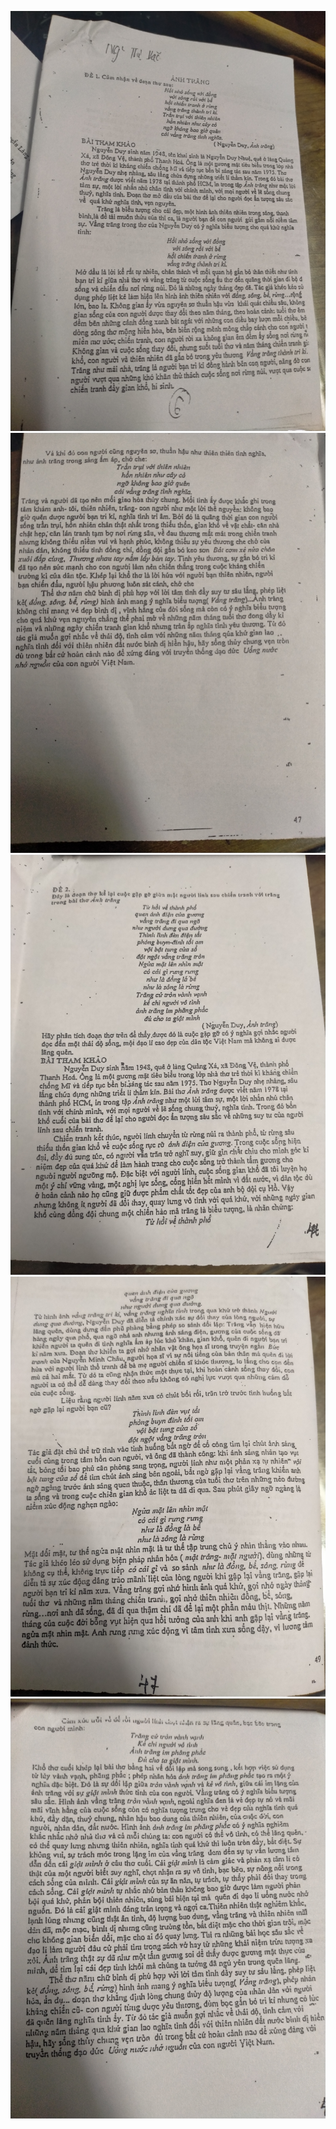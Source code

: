[![IMG20210531195209.jpg](https://github.com/uploadimagefree/2021/blob/main/IMG20210531195209.jpg?raw=true)](https://github.com/uploadimagefree/2021/blob/main/IMG20210531195209.jpg?raw=true)
[![IMG20210531195240.jpg](https://github.com/uploadimagefree/2021/blob/main/IMG20210531195240.jpg?raw=true)](https://github.com/uploadimagefree/2021/blob/main/IMG20210531195240.jpg?raw=true)
[![IMG20210531195413.jpg](https://github.com/uploadimagefree/2021/blob/main/IMG20210531195413.jpg?raw=true)](https://github.com/uploadimagefree/2021/blob/main/IMG20210531195413.jpg?raw=true)
[![IMG20210531195511.jpg](https://github.com/uploadimagefree/2021/blob/main/IMG20210531195511.jpg?raw=true)](https://github.com/uploadimagefree/2021/blob/main/IMG20210531195511.jpg?raw=true)
[![IMG20210531195547.jpg](https://github.com/uploadimagefree/2021/blob/main/IMG20210531195547.jpg?raw=true)](https://github.com/uploadimagefree/2021/blob/main/IMG20210531195547.jpg?raw=true)
